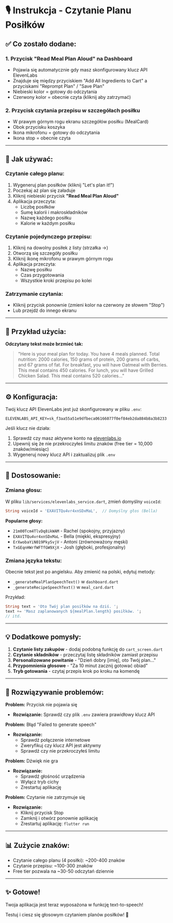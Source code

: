 # 🎙️ Instrukcja - Czytanie Planu Posiłków

## ✅ Co zostało dodane:

### 1. **Przycisk "Read Meal Plan Aloud" na Dashboard**
- Pojawia się automatycznie gdy masz skonfigurowany klucz API ElevenLabs
- Znajduje się między przyciskiem "Add All Ingredients to Cart" a przyciskami "Reprompt Plan" / "Save Plan"
- Niebieski kolor = gotowy do odczytania
- Czerwony kolor = obecnie czyta (kliknij aby zatrzymać)

### 2. **Przycisk czytania przepisu w szczegółach posiłku**
- W prawym górnym rogu ekranu szczegółów posiłku (MealCard)
- Obok przycisku koszyka
- Ikona mikrofonu = gotowy do odczytania
- Ikona stop = obecnie czyta

---

## 🎯 Jak używać:

### Czytanie całego planu:
1. Wygeneruj plan posiłków (kliknij "Let's plan it!")
2. Poczekaj aż plan się załaduje
3. Kliknij niebieski przycisk **"Read Meal Plan Aloud"**
4. Aplikacja przeczyta:
   - Liczbę posiłków
   - Sumę kalorii i makroskładników
   - Nazwę każdego posiłku
   - Kalorie w każdym posiłku

### Czytanie pojedynczego przepisu:
1. Kliknij na dowolny posiłek z listy (strzałka →)
2. Otworzą się szczegóły posiłku
3. Kliknij ikonę mikrofonu w prawym górnym rogu
4. Aplikacja przeczyta:
   - Nazwę posiłku
   - Czas przygotowania
   - Wszystkie kroki przepisu po kolei

### Zatrzymanie czytania:
- Kliknij przycisk ponownie (zmieni kolor na czerwony ze słowem "Stop")
- Lub przejdź do innego ekranu

---

## 🎨 Przykład użycia:

**Odczytany tekst może brzmieć tak:**
> "Here is your meal plan for today. You have 4 meals planned. Total nutrition: 2000 calories, 150 grams of protein, 200 grams of carbs, and 67 grams of fat. For breakfast, you will have Oatmeal with Berries. This meal contains 450 calories. For lunch, you will have Grilled Chicken Salad. This meal contains 520 calories..."

---

## ⚙️ Konfiguracja:

Twój klucz API ElevenLabs jest już skonfigurowany w pliku `.env`:
```
ELEVENLABS_API_KEY=sk_f3aa55a51e9dfbeca06166077f0ef84eb2da884b8a3b8233
```

Jeśli klucz nie działa:
1. Sprawdź czy masz aktywne konto na [elevenlabs.io](https://elevenlabs.io/)
2. Upewnij się że nie przekroczyłeś limitu znaków (free tier = 10,000 znaków/miesiąc)
3. Wygeneruj nowy klucz API i zaktualizuj plik `.env`

---

## 🔧 Dostosowanie:

### Zmiana głosu:
W pliku `lib/services/elevenlabs_service.dart`, zmień domyślny `voiceId`:

```dart
String voiceId = 'EXAVITQu4vr4xnSDxMaL',  // Domyślny głos (Bella)
```

**Popularne głosy:**
- `21m00Tcm4TlvDq8ikWAM` - Rachel (spokojny, przyjazny)
- `EXAVITQu4vr4xnSDxMaL` - Bella (miękki, ekspresyjny)
- `ErXwobaYiN019PkySvjV` - Antoni (zrównoważony męski)
- `TxGEqnHWrfWFTfGW9XjX` - Josh (głęboki, profesjonalny)

### Zmiana języka tekstu:
Obecnie tekst jest po angielsku. Aby zmienić na polski, edytuj metody:
- `_generateMealPlanSpeechText()` w `dashboard.dart`
- `_generateRecipeSpeechText()` w `meal_card.dart`

Przykład:
```dart
String text = 'Oto Twój plan posiłków na dziś. ';
text += 'Masz zaplanowanych ${mealPlan.length} posiłków. ';
// itd.
```

---

## 💡 Dodatkowe pomysły:

1. **Czytanie listy zakupów** - dodaj podobną funkcję do `cart_screen.dart`
2. **Czytanie składników** - przeczytaj listę składników zamiast przepisu
3. **Personalizowane powitanie** - "Dzień dobry [imię], oto Twój plan..."
4. **Przypomnienia głosowe** - "Za 10 minut zacznij gotować obiad"
5. **Tryb gotowania** - czytaj przepis krok po kroku na komendę

---

## 🐛 Rozwiązywanie problemów:

**Problem:** Przycisk nie pojawia się
- **Rozwiązanie:** Sprawdź czy plik `.env` zawiera prawidłowy klucz API

**Problem:** Błąd "Failed to generate speech"
- **Rozwiązanie:** 
  - Sprawdź połączenie internetowe
  - Zweryfikuj czy klucz API jest aktywny
  - Sprawdź czy nie przekroczyłeś limitu

**Problem:** Dźwięk nie gra
- **Rozwiązanie:**
  - Sprawdź głośność urządzenia
  - Wyłącz tryb cichy
  - Zrestartuj aplikację

**Problem:** Czytanie nie zatrzymuje się
- **Rozwiązanie:**
  - Kliknij przycisk Stop
  - Zamknij i otwórz ponownie aplikację
  - Zrestartuj aplikację: `flutter run`

---

## 📊 Zużycie znaków:

- Czytanie całego planu (4 posiłki): ~200-400 znaków
- Czytanie przepisu: ~100-300 znaków
- Free tier pozwala na ~30-50 odczytań dziennie

---

## ✨ Gotowe!

Twoja aplikacja jest teraz wyposażona w funkcję text-to-speech! 

Testuj i ciesz się głosowym czytaniem planów posiłków! 🎉
